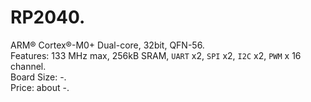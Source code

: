 # RP2040.
ARM® Cortex®-M0+ Dual-core, 32bit, QFN-56.<br />
Features: 133 MHz max, 256kB SRAM, `UART` x2, `SPI` x2, `I2C` x2, `PWM` x 16 channel.<br/>
Board Size: -.<br />
Price: about -.
